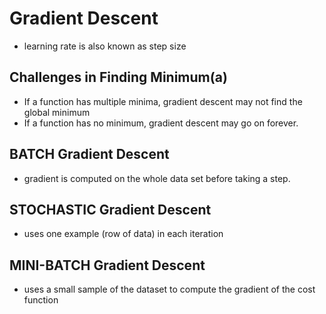# Gradient Descent

- learning rate is also known as step size

## Challenges in Finding Minimum(a)
- If a function has multiple minima, gradient descent may not find the global minimum
- If a function has no minimum, gradient descent may go on forever.

## BATCH Gradient Descent
- gradient is computed on the whole data set before taking a step.

## STOCHASTIC Gradient Descent
- uses one example (row of data) in each iteration

## MINI-BATCH Gradient Descent
- uses a small sample of the dataset to compute the gradient of the cost function





